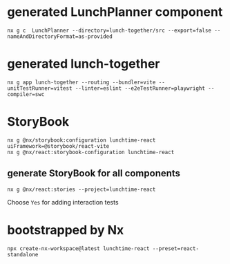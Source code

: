 # generated LunchPlanner component
    nx g c  LunchPlanner --directory=lunch-together/src --export=false --nameAndDirectoryFormat=as-provided 
# generated lunch-together
    nx g app lunch-together --routing --bundler=vite --unitTestRunner=vitest --linter=eslint --e2eTestRunner=playwright --compiler=swc 
# StoryBook
    nx g @nx/storybook:configuration lunchtime-react uiFramework=@storybook/react-vite
    nx g @nx/react:storybook-configuration lunchtime-react
## generate StoryBook for all components
    nx g @nx/react:stories --project=lunchtime-react
Choose `Yes` for adding interaction tests

# bootstrapped  by Nx
    npx create-nx-workspace@latest lunchtime-react --preset=react-standalone